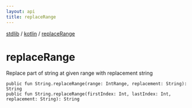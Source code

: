 ```yaml
---
layout: api
title: replaceRange
---
```

[stdlib](../index.html) / [kotlin](index.html) / [replaceRange](replaceRange.html)

# replaceRange
Replace part of string at given range with replacement string
```
public fun String.replaceRange(range: IntRange, replacement: String): String
public fun String.replaceRange(firstIndex: Int, lastIndex: Int, replacement: String): String
```
